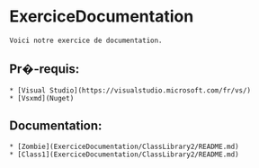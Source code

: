 # ExerciceDocumentation
	Voici notre exercice de documentation.
## Pr�-requis:
	* [Visual Studio](https://visualstudio.microsoft.com/fr/vs/)
	* [Vsxmd](Nuget)
## Documentation:

	* [Zombie](ExerciceDocumentation/ClassLibrary2/README.md)
	* [Class1](ExerciceDocumentation/ClassLibrary2/README.md)